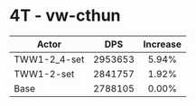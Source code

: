 # 4T - vw-cthun
| Actor | DPS | Increase |
|---|:---:|:---:|
|TWW1-2_4-set|2953653|5.94%|
|TWW1-2-set|2841757|1.92%|
|Base|2788105|0.00%|
